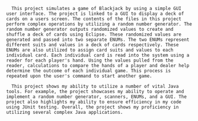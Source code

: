       This project simulates a game of Blackjack by using a simple GUI user interface. The project is linked to a GUI to display a deck of cards on a users screen. The contents of the files in this project perform complex operations by utilizing a random number generator. The random number generator outputs randomized values to create and shuffle a deck of cards using Eclipse. These randomized values are generated and passed into two separate ENUMs. The two ENUMs represent different suits and values in a deck of cards respectively. These ENUMs are also utilized to assign card suits and values to each individual card. Each individual card is read into the system using a reader for each player's hand. Using the values pulled from the reader, calculations to compare the hands of a player and dealer help determine the outcome of each individual game. This process is repeated upon the user's command to start another game.
      
      This project shows my ability to utilize a number of vital Java tools. For example, the project showcases my ability to operate and implement a random number generator, scanners, ENUMs, and a GUI. The project also highlights my ability to ensure efficiency in my code using JUnit testing. Overall, the project shows my proficiency in utilizing several complex Java applications.

